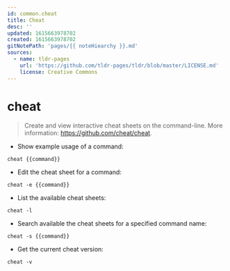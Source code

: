 ```yaml
---
id: common.cheat
title: Cheat
desc: ''
updated: 1615663978702
created: 1615663978702
gitNotePath: 'pages/{{ noteHiearchy }}.md'
sources:
  - name: tldr-pages
    url: 'https://github.com/tldr-pages/tldr/blob/master/LICENSE.md'
    license: Creative Commons
---
```

# cheat

> Create and view interactive cheat sheets on the command-line.
> More information: <https://github.com/cheat/cheat>.

- Show example usage of a command:

`cheat {{command}}`

- Edit the cheat sheet for a command:

`cheat -e {{command}}`

- List the available cheat sheets:

`cheat -l`

- Search available the cheat sheets for a specified command name:

`cheat -s {{command}}`

- Get the current cheat version:

`cheat -v`

